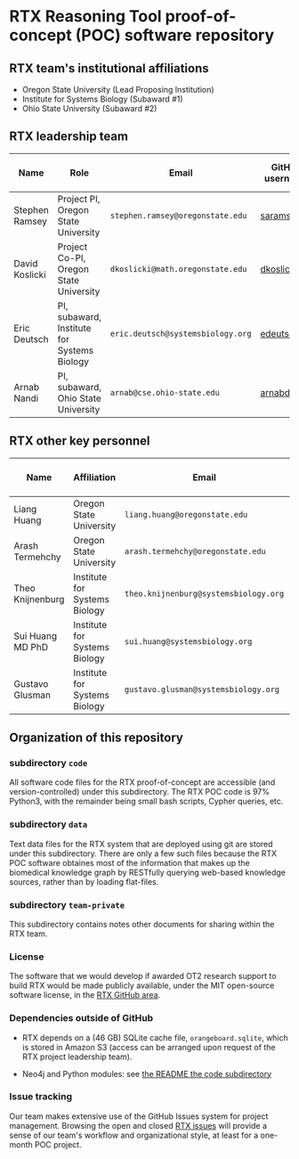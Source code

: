 # RTX Reasoning Tool proof-of-concept (POC) software repository

## RTX team's institutional affiliations

- Oregon State University (Lead Proposing Institution)
- Institute for Systems Biology (Subaward #1)
- Ohio State University (Subaward #2)

## RTX leadership team

| Name           | Role                                        | Email                             | GitHub username                               | Areas of relevant expertise      |
| -------------- | ------------------------------------------- | --------------------------------- | --------------------------------------------- | -------------------------------- |
| Stephen Ramsey | Project PI, Oregon State University         | `stephen.ramsey@oregonstate.edu`  | [saramsey](https://github.com/saramsey)       | compbio, systems biology         |
| David Koslicki | Project Co-PI, Oregon State University      | `dkoslicki@math.oregonstate.edu`  | [dkoslicki](https://github.com/dkoslicki)     | compbio, graph algorithms        |
| Eric Deutsch   | PI, subaward, Institute for Systems Biology | `eric.deutsch@systemsbiology.org` | [edeutsch](https://github.com/edeutsch)       | bioinformatics, data management  | 
| Arnab Nandi    | PI, subaward, Ohio State University         | `arnab@cse.ohio-state.edu`        | [arnabdotorg](https://gitnub.com/arnabdotorg) | UI for querying knowledge-bases  |

## RTX other key personnel

| Name             | Affiliation                   | Email                                 | GitHub username                                     | Areas of relevant expertise |
| ---------------- | ----------------------------- | ------------------------------------- | --------------------------------------------------- | --------------------------- |
| Liang Huang      | Oregon State University       | `liang.huang@oregonstate.edu`         | [lianghuang3](https://github.com/lianghuang3)       | natural language processing | 
| Arash Termehchy  | Oregon State University       | `arash.termehchy@oregonstate.edu`     | [arashtermehchy](https://github.com/arashtermehchy) | databases, nowledge graphs  |
| Theo Knijnenburg | Institute for Systems Biology | `theo.knijnenburg@systemsbiology.org` | [tknijnen](https://github.com/tknijnen)             | systems biology, Translator |
| Sui Huang MD PhD | Institute for Systems Biology | `sui.huang@systemsbiology.org`        |                                                     | medicine, systems biology   |
| Gustavo Glusman  | Institute for Systems Biology | `gustavo.glusman@systemsbiology.org`  |                                                     | computational genomics      |

## Organization of this repository

### subdirectory `code`

All software code files for the RTX proof-of-concept are accessible (and
version-controlled) under this subdirectory. The RTX POC code is 97% Python3,
with the remainder being small bash scripts, Cypher queries, etc.

### subdirectory `data`

Text data files for the RTX system that are deployed using git are stored under
this subdirectory. There are only a few such files because the RTX POC software
obtaines most of the information that makes up the biomedical knowledge graph by
RESTfully querying web-based knowledge sources, rather than by loading flat-files.

### subdirectory `team-private`

This subdirectory contains notes other documents for sharing within the RTX team.

### License

The software that we would develop if awarded OT2 research support to build RTX
would be made publicly available, under the MIT open-source software license, in
the [RTX GitHub area](https://github.com/RTXteam/RTX).

### Dependencies outside of GitHub

- RTX depends on a (46 GB) SQLite cache file, `orangeboard.sqlite`, which is
  stored in Amazon S3 (access can be arranged upon request of the RTX project
  leadership team).

- Neo4j and Python modules: see [the README the code subdirectory](https://github.com/dkoslicki/NCATS/blob/master/code/README.md)


### Issue tracking

Our team makes extensive use of the GitHub Issues system for project
management. Browsing the open and closed
[RTX issues](https://github.com/dkoslicki/NCATS/issues) will provide a sense of
our team's workflow and organizational style, at least for a one-month POC
project.
 
 

